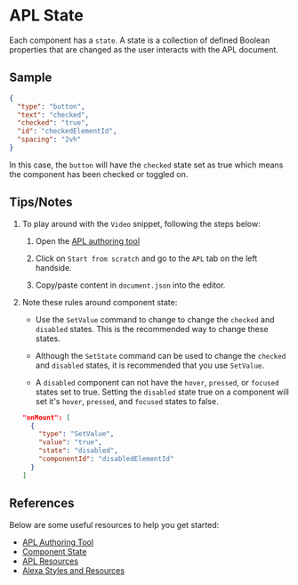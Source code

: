 # APL State
Each component has a `state`. A state is a collection of defined Boolean properties that are changed as the user interacts with the APL document.

## Sample

```JSON
{
  "type": "button",
  "text": "checked",
  "checked": "true",
  "id": "checkedElementId",
  "spacing": "2vh"
}
```

In this case, the `button` will have the `checked` state set as true which means the component has been checked or toggled on.

## Tips/Notes

1. To play around with the `Video` snippet, following the steps below:

    1. Open the [APL authoring tool](https://developer.amazon.com/alexa/console/ask/displays)

    1. Click on `Start from scratch` and go to the `APL` tab on the left handside.

    1. Copy/paste content in `document.json` into the editor.

1. Note these rules around component state:

    - Use the `SetValue` command to change to change the `checked` and `disabled` states. This is the recommended way to change these states.

    - Although the `SetState` command can be used to change the `checked` and `disabled` states, it is recommended that you use `SetValue`.

    - A `disabled` component can not have the `hover`, `pressed`, or `focused` states set to
    true. Setting the `disabled` state true on a component will set it's `hover`, `pressed`, and `focused` states to false.

    ```JSON
    "onMount": [
      {
        "type": "SetValue",
        "value": "true",
        "state": "disabled",
        "componentId": "disabledElementId"
      }
    ]
    ```

## References
Below are some useful resources to help you get started:

- [APL Authoring Tool](https://developer.amazon.com/en-US/docs/alexa/alexa-presentation-language/apl-authoring-tool.html)
- [Component State](https://developer.amazon.com/en-US/docs/alexa/alexa-presentation-language/apl-style-definition-and-evaluation.html#component_state)
- [APL Resources](https://developer.amazon.com/en-US/docs/alexa/alexa-presentation-language/apl-resources.html)
- [Alexa Styles and Resources](https://developer.amazon.com/en-US/docs/alexa/alexa-presentation-language/apl-alexa-styles-package.html)